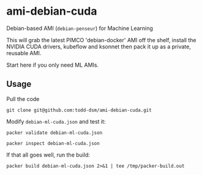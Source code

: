 # ami-debian-cuda
Debian-based AMI (`debian-penseur`) for Machine Learning

This will grab the latest PIMCO 'debian-docker' AMI off the shelf, install the NVIDIA CUDA drivers, kubeflow and ksonnet then pack it up as a private, reusable AMI.

Start here if you only need ML AMIs.


## Usage

Pull the code

`git clone git@github.com:todd-dsm/ami-debian-cuda.git`

Modify `debian-ml-cuda.json` and test it:

`packer validate debian-ml-cuda.json`

`packer inspect debian-ml-cuda.json`


If that all goes well, run the build:

`packer build debian-ml-cuda.json 2>&1 | tee /tmp/packer-build.out`
